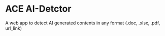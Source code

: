 # ACE AI-Detctor
 A web app to detect AI generated contents in any format (.doc, .xlsx, .pdf, url_link)
